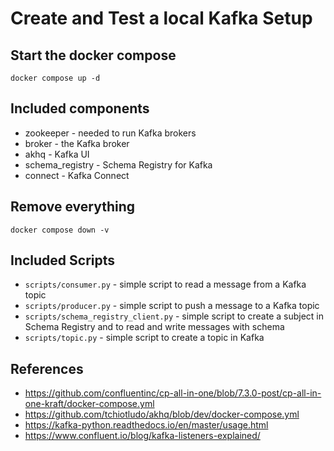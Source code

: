 # Create and Test a local Kafka Setup

## Start the docker compose

```commandline
docker compose up -d
```

## Included components

* zookeeper - needed to run Kafka brokers
* broker - the Kafka broker
* akhq - Kafka UI
* schema_registry - Schema Registry for Kafka
* connect - Kafka Connect

## Remove everything

```commandline
docker compose down -v
```

## Included Scripts

* `scripts/consumer.py` - simple script to read a message from a Kafka topic
* `scripts/producer.py` - simple script to push a message to a Kafka topic
* `scripts/schema_registry_client.py` - simple script to create a subject in
Schema Registry and to read and write messages with schema
* `scripts/topic.py` - simple script to create a topic in Kafka

## References

* https://github.com/confluentinc/cp-all-in-one/blob/7.3.0-post/cp-all-in-one-kraft/docker-compose.yml
* https://github.com/tchiotludo/akhq/blob/dev/docker-compose.yml
* https://kafka-python.readthedocs.io/en/master/usage.html
* https://www.confluent.io/blog/kafka-listeners-explained/